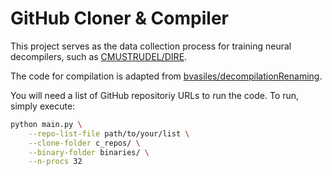 # GitHub Cloner & Compiler

This project serves as the data collection process for training neural decompilers, such as
[CMUSTRUDEL/DIRE](https://github.com/CMUSTRUDEL/DIRE).

The code for compilation is adapted from
[bvasiles/decompilationRenaming](https://github.com/bvasiles/decompilationRenaming).

You will need a list of GitHub repositoriy URLs to run the code. To run, simply execute:
```bash
python main.py \
    --repo-list-file path/to/your/list \
    --clone-folder c_repos/ \
    --binary-folder binaries/ \
    --n-procs 32
```
